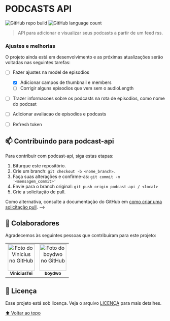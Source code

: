 # PODCASTS API

<!---Esses são exemplos. Veja https://shields.io para outras pessoas ou para personalizar este conjunto de escudos. Você pode querer incluir dependências, status do projeto e informações de licença aqui--->

![GitHub repo build](https://img.shields.io/github/workflow/status/ViniciusTei/podcast-api/CI)
![GitHub language count](https://img.shields.io/github/languages/count/ViniciusTei/podcast-api)

<!-- <img src="exemplo-image.png" alt="exemplo imagem"> -->

> API para adicionar e visualizar seus podcasts a partir de um feed rss. 


### Ajustes e melhorias

O projeto ainda está em desenvolvimento e as próximas atualizações serão voltadas nas seguintes tarefas:

- [ ] Fazer ajustes na model de episodios
  - [x] Adicionar campos de thumbnail e members
  - [ ] Corrigir alguns episodios que vem sem o audioLength
- [ ] Trazer informacoes sobre os podcasts na rota de episodios, como nome do podcast
- [ ] Adicionar avaliacao de episodios e podcasts
- [ ] Refresh token


## 📫 Contribuindo para podcast-api
<!---Se o seu README for longo ou se você tiver algum processo ou etapas específicas que deseja que os contribuidores sigam, considere a criação de um arquivo CONTRIBUTING.md separado--->
Para contribuir com podcast-api, siga estas etapas:

1. Bifurque este repositório.
2. Crie um branch: `git checkout -b <nome_branch>`.
3. Faça suas alterações e confirme-as: `git commit -m '<mensagem_commit>'`
4. Envie para o branch original: `git push origin podcast-api / <local>`
5. Crie a solicitação de pull.

Como alternativa, consulte a documentação do GitHub em [como criar uma solicitação pull](https://help.github.com/en/github/collaborating-with-issues-and-pull-requests/creating-a-pull-request). -->

## 🤝 Colaboradores

Agradecemos às seguintes pessoas que contribuíram para este projeto:

<table>
  <tr>
    <td align="center">
      <a href="#">
        <img src="https://github.com/ViniciusTei.png" width="84px;" alt="Foto do Vinicius no GitHub"/><br>
        <sub>
          <b>ViniciusTei</b>
        </sub>
      </a>
    </td>
    <td align="center">
      <a href="#">
        <img src="https://github.com/boydwo.png" width="84px;" alt="Foto do boydwo no GitHub"/><br>
        <sub>
          <b>boydwo</b>
        </sub>
      </a>
    </td>
  </tr>
</table>

<!-- 
## 😄 Seja um dos contribuidores<br>

Quer fazer parte desse projeto? Clique [AQUI](CONTRIBUTING.md) e leia como contribuir. -->

## 📝 Licença

Esse projeto está sob licença. Veja o arquivo [LICENÇA](LICENSE.md) para mais detalhes.

[⬆ Voltar ao topo](#podcast-api)<br>